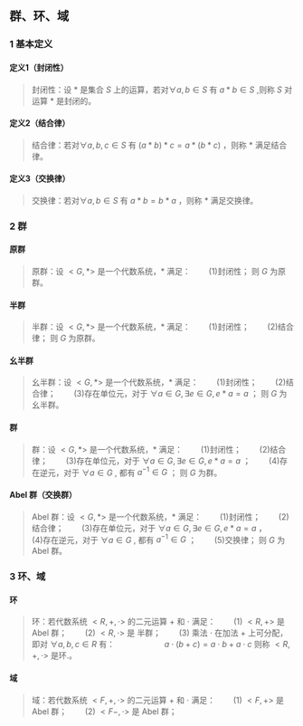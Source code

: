 ## 群、环、域

### 1 基本定义

#### 定义1（封闭性）
>封闭性：设 * 是集合 $S$ 上的运算，若对$\forall a,b \in S$ 有 $a * b \in S$ ,则称 $S$ 对运算 * 是封闭的。

#### 定义2（结合律）
>结合律：若对$\forall a,b,c \in S$ 有 $( a * b ) * c =a * ( b * c )$ ，则称 * 满足结合律。

#### 定义3（交换律）
>交换律：若对$\forall a,b \in S$ 有 $a * b = b * a$ ，则称 * 满足交换律。

### 2 群

#### 原群
>
>原群：设 $<G , * >$ 是一个代数系统，* 满足：
>&emsp;&emsp;(1)封闭性；
>则 $G$ 为原群。

#### 半群
>
>半群：设 $<G , * >$ 是一个代数系统，* 满足：
>&emsp;&emsp;(1)封闭性；
>&emsp;&emsp;(2)结合律；
>则 $G$ 为原群。

#### 幺半群
>
>幺半群：设 $<G , * >$ 是一个代数系统，* 满足：
>&emsp;&emsp;(1)封闭性；
>&emsp;&emsp;(2)结合律；
>&emsp;&emsp;(3)存在单位元，对于 $\forall a \in G,\exists e \in G , e * a = a$ ；
>则 $G$ 为幺半群。

#### 群
>
>群：设 $<G , * >$ 是一个代数系统，* 满足：
>&emsp;&emsp;(1)封闭性；
>&emsp;&emsp;(2)结合律；
>&emsp;&emsp;(3)存在单位元，对于 $\forall a \in G,\exists e \in G , e * a = a$ ；
>&emsp;&emsp;(4)存在逆元，对于 $\forall a \in G$ , 都有 $a^{-1} \in G$ ；
>则 $G$ 为群。

#### Abel 群（交换群）
>
>Abel 群：设 $<G , * >$ 是一个代数系统，* 满足：
>&emsp;&emsp;(1)封闭性；
>&emsp;&emsp;(2)结合律；
>&emsp;&emsp;(3)存在单位元，对于 $\forall a \in G,\exists e \in G , e * a = a$ ，
>&emsp;&emsp;(4)存在逆元，对于 $\forall a \in G$ , 都有 $a^{-1} \in G$ ；
>&emsp;&emsp;(5)交换律；
>则 $G$ 为Abel 群。

### 3 环、域

#### 环
>环：若代数系统 $<R,+,\cdot>$ 的二元运算 $+$ 和 $\cdot$ 满足：
>&emsp;&emsp;(1) $<R,+>$ 是 Abel 群；
>&emsp;&emsp;(2) $<R,\cdot>$ 是 半群；
>&emsp;&emsp;(3) 乘法 $\cdot$ 在加法 $+$ 上可分配，即对 $\forall a,b,c \in R$ 有：
>&emsp;&emsp;&emsp;&emsp;&emsp;&emsp;$a \cdot (b + c) = a \cdot b + a \cdot c$
>则称 $<R,+,\cdot>$ 是环.。

#### 域
>域：若代数系统 $<F,+,\cdot>$ 的二元运算 $+$ 和 $\cdot$ 满足：
>&emsp;&emsp;(1) $<F,+>$ 是 Abel 群；
>&emsp;&emsp;(2) $<F-,\cdot>$ 是 Abel 群；